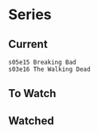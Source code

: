 Series
======

## Current

    s05e15 Breaking Bad
    s03e16 The Walking Dead

## To Watch



## Watched


    
